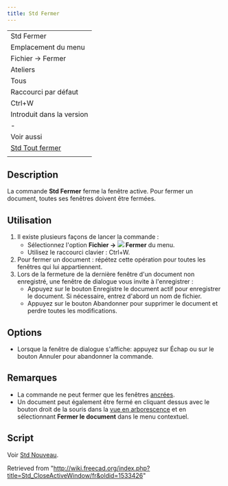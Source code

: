 ```yaml
---
title: Std Fermer
---
```

|  |
| --- |
| Std Fermer |
| Emplacement du menu |
| Fichier → Fermer |
| Ateliers |
| Tous |
| Raccourci par défaut |
| Ctrl+W |
| Introduit dans la version |
| - |
| Voir aussi |
| [Std Tout fermer](/Std_CloseAllWindows/fr "Std CloseAllWindows/fr") |
|  |

## Description

La commande **Std Fermer** ferme la fenêtre active. Pour fermer un document, toutes ses fenêtres doivent être fermées.

## Utilisation

1. Il existe plusieurs façons de lancer la commande :
   * Sélectionnez l'option **Fichier → ![](/images/Std_CloseActiveWindow.svg) Fermer** du menu.
   * Utilisez le raccourci clavier : Ctrl+W.
2. Pour fermer un document : répétez cette opération pour toutes les fenêtres qui lui appartiennent.
3. Lors de la fermeture de la dernière fenêtre d'un document non enregistré, une fenêtre de dialogue vous invite à l'enregistrer :
   * Appuyez sur le bouton Enregistre le document actif pour enregistrer le document. Si nécessaire, entrez d'abord un nom de fichier.
   * Appuyez sur le bouton Abandonner pour supprimer le document et perdre toutes les modifications.

## Options

* Lorsque la fenêtre de dialogue s'affiche: appuyez sur Échap ou sur le bouton Annuler pour abandonner la commande.

## Remarques

* La commande ne peut fermer que les fenêtres [ancrées](/Std_ViewDockUndockFullscreen/fr "Std ViewDockUndockFullscreen/fr").
* Un document peut également être fermé en cliquant dessus avec le bouton droit de la souris dans la [vue en arborescence](/Tree_view/fr "Tree view/fr") et en sélectionnant **Fermer le document** dans le menu contextuel.

## Script

Voir [Std Nouveau](/Std_New/fr#Script "Std New/fr").

Retrieved from "<http://wiki.freecad.org/index.php?title=Std_CloseActiveWindow/fr&oldid=1533426>"